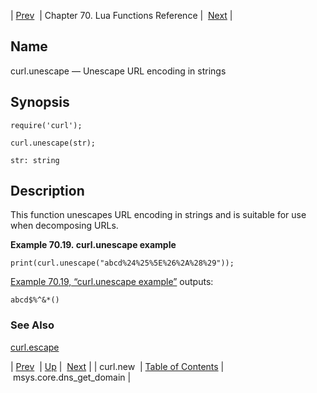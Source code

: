 | [Prev](lua.ref.curl.new)  | Chapter 70. Lua Functions Reference |  [Next](lua.ref.msys.core.dns_get_domain) |

<a name="lua.ref.curl.unescape"></a>
## Name

curl.unescape — Unescape URL encoding in strings

<a name="idp15677040"></a>
## Synopsis

`require('curl');`

`curl.unescape(str);`

`str: string`<a name="idp15680720"></a>
## Description

This function unescapes URL encoding in strings and is suitable for use when decomposing URLs.

<a name="lua.ref.curl.unescape.example"></a>

**Example 70.19. curl.unescape example**

`print(curl.unescape("abcd%24%25%5E%26%2A%28%29"));`

[Example 70.19, “curl.unescape example”](lua.ref.curl.unescape#lua.ref.curl.unescape.example "Example 70.19. curl.unescape example") outputs:

`abcd$%^&*()`<a name="idp15686032"></a>
### See Also

[curl.escape](lua.ref.curl.escape "curl.escape")

| [Prev](lua.ref.curl.new)  | [Up](lua.function.details) |  [Next](lua.ref.msys.core.dns_get_domain) |
| curl.new  | [Table of Contents](index) |  msys.core.dns_get_domain |

